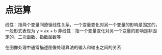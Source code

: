 # 点运算

线性：指两个变量间遵循线性关系，一个变量变化对另一个变量的影响是固定的，一般形式表现为 y = ax + b
非线性：指一个变量变化对另一个变量的影响是非固定的，二次函数、指数函数等

在图像处理中通常描述图像处理算法的输入和输出之间的关系
